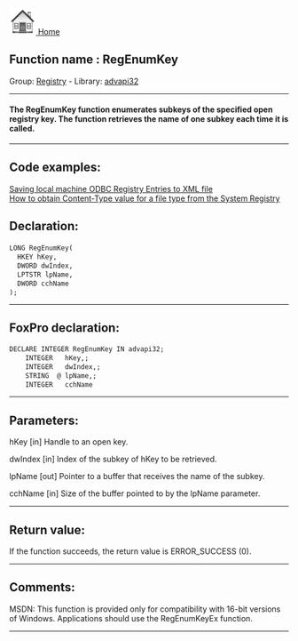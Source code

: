 [<img src="../../images/home.png"> Home ](https://github.com/VFPX/Win32API)  

## Function name : RegEnumKey
Group: [Registry](../../functions_group.md#Registry)  -  Library: [advapi32](../../../libraries.md#advapi32)  
***  


#### The RegEnumKey function enumerates subkeys of the specified open registry key. The function retrieves the name of one subkey each time it is called.
***  


## Code examples:
[Saving local machine ODBC Registry Entries to XML file](../../samples/sample_379.md)  
[How to obtain Content-Type value for a file type from the System Registry](../../samples/sample_468.md)  

## Declaration:
```foxpro  
LONG RegEnumKey(
  HKEY hKey,
  DWORD dwIndex,
  LPTSTR lpName,
  DWORD cchName
);  
```  
***  


## FoxPro declaration:
```foxpro  
DECLARE INTEGER RegEnumKey IN advapi32;
	INTEGER   hKey,;
	INTEGER   dwIndex,;
	STRING  @ lpName,;
	INTEGER   cchName  
```  
***  


## Parameters:
hKey 
[in] Handle to an open key.

dwIndex 
[in] Index of the subkey of hKey to be retrieved. 

lpName 
[out] Pointer to a buffer that receives the name of the subkey.

cchName 
[in] Size of the buffer pointed to by the lpName parameter.  
***  


## Return value:
If the function succeeds, the return value is ERROR_SUCCESS (0).  
***  


## Comments:
MSDN: This function is provided only for compatibility with 16-bit versions of Windows. Applications should use the RegEnumKeyEx function.  
  
***  

